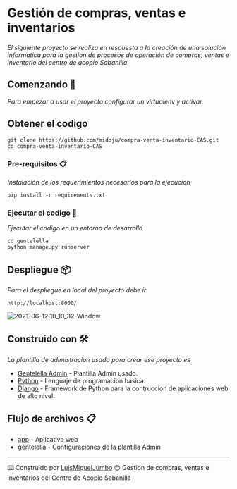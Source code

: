 # Gestión de compras, ventas e inventarios

_El siguiente proyecto se realiza en respuesta a la creación de una solución informatica para la gestion de procesos de operación de compras, ventas e inventario del centro de acopio Sabanilla_

## Comenzando 🚀

_Para empezar a usar el proyecto configurar un virtualenv y activar._
## Obtener el codigo
```
git clone https://github.com/midoju/compra-venta-inventario-CAS.git
cd compra-venta-inventario-CAS
```

### Pre-requisitos 📋

_Instalación de los requerimientos necesarios para la ejecucion_

```
pip install -r requirements.txt
```

### Ejecutar el codigo 🔧

_Ejecutar el codigo en un entorno de desarrollo_

```
cd gentelella
python manage.py runserver
```
## Despliegue 📦

_Para el despliegue en local del proyecto debe ir_

```
http://localhost:8000/
```
![2021-06-12 10_10_32-Window](https://user-images.githubusercontent.com/13515624/123519080-c680ab80-d66e-11eb-8dc9-803a22c1f0dd.png)

## Construido con 🛠️

_La plantilla de adimistración usada para crear ese proyecto es_

* [Gentelella Admin](https://github.com/GiriB/django-gentelella) - Plantilla Admin usado.
* [Python](https://www.python.org) - Lenguaje de programacion basica.
* [Django](https://www.djangoproject.com) - Framework de Python para la contruccion de aplicaciones web de alto nivel.

## Flujo de archivos 📋
* [app](https://github.com/midoju/compra-venta-inventario-CAS/tree/main/gentelella/app) - Aplicativo web
* [gentelella](https://github.com/midoju/compra-venta-inventario-CAS/tree/main/gentelella/gentelella) - Configuraciones de la plantilla Admin

---
⌨️ Construido por [LuisMiguelJumbo](https://github.com/midoju) 😊
Gestion de compras, ventas e inventarios del Centro de Acopio Sabanilla

